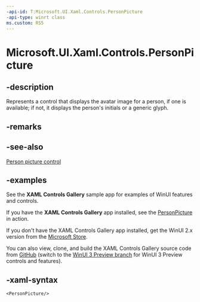 ```yaml
---
-api-id: T:Microsoft.UI.Xaml.Controls.PersonPicture
-api-type: winrt class
ms.custom: RS5
---
```

<!-- Class syntax.
public class PersonPicture : Control, Control
-->

# Microsoft.UI.Xaml.Controls.PersonPicture

## -description

Represents a control that displays the avatar image for a person, if one is available; if not, it displays the person's initials or a generic glyph.

## -remarks

## -see-also

[Person picture control](https://docs.microsoft.com/windows/uwp/design/controls-and-patterns/person-picture)

## -examples

See the **XAML Controls Gallery** sample app for examples of WinUI features and controls.

If you have the **XAML Controls Gallery** app installed, see the [PersonPicture](xamlcontrolsgallery:/item/PersonPicture) in action.

If you don't have the XAML Controls Gallery app installed, get the WinUI 2.x version from the [Microsoft Store](https://www.microsoft.com/p/xaml-controls-gallery/9msvh128x2zt).

You can also view, clone, and build the XAML Controls Gallery source code from [GitHub](https://github.com/Microsoft/Xaml-Controls-Gallery) (switch to the [WinUI 3 Preview branch](https://github.com/microsoft/Xaml-Controls-Gallery/tree/winui3preview) for WinUI 3 Preview controls and features).

## -xaml-syntax

```xaml
<PersonPicture/>
```

